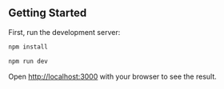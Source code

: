## Getting Started

First, run the development server:

```bash
npm install

npm run dev

```

Open [http://localhost:3000](http://localhost:3000) with your browser to see the result.


